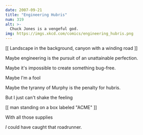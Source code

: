 ```yaml
---
date: 2007-09-21
title: "Engineering Hubris"
num: 319
alt: >-
  Chuck Jones is a vengeful god.
img: https://imgs.xkcd.com/comics/engineering_hubris.png
---
```

[[ Landscape in the background, canyon with a winding road ]]

Maybe engineering is the pursuit of an unattainable perfection.

Maybe it's impossible to create something bug-free.

Maybe I'm a fool

Maybe the tyranny of Murphy is the penalty for hubris.

But I just can't shake the feeling

[[ man standing on a box labeled "ACME" ]]

With all those supplies

_I_ could have caught that roadrunner.

